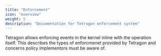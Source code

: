 ```yaml
---
title: "Enforcement"
icon: "overview"
weight: 5
description: "Documentation for Tetragon enforcement system"
---
```


Tetragon allows enforcing events in the kernel inline with the operation itself.
This describes the types of enforcmenet provided by Tetragon and concerns
policy implementors must be aware of.
